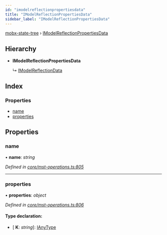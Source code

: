 ```yaml
---
id: "imodelreflectionpropertiesdata"
title: "IModelReflectionPropertiesData"
sidebar_label: "IModelReflectionPropertiesData"
---
```


[mobx-state-tree](../index.md) › [IModelReflectionPropertiesData](imodelreflectionpropertiesdata.md)

## Hierarchy

* **IModelReflectionPropertiesData**

  ↳ [IModelReflectionData](imodelreflectiondata.md)

## Index

### Properties

* [name](imodelreflectionpropertiesdata.md#name)
* [properties](imodelreflectionpropertiesdata.md#properties)

## Properties

###  name

• **name**: *string*

*Defined in [core/mst-operations.ts:805](https://github.com/mobxjs/mobx-state-tree/blob/19012c2c/packages/mobx-state-tree/src/core/mst-operations.ts#L805)*

___

###  properties

• **properties**: *object*

*Defined in [core/mst-operations.ts:806](https://github.com/mobxjs/mobx-state-tree/blob/19012c2c/packages/mobx-state-tree/src/core/mst-operations.ts#L806)*

#### Type declaration:

* \[ **K**: *string*\]: [IAnyType](ianytype.md)
